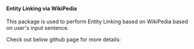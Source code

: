 <h4> Entity Linking via WikiPedia </h4>

This package is used to perform Entity Linking based on WikiPedia based on user's input sentence.

Check out below github page for more details:
